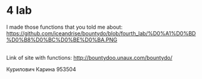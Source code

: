 # 4 lab
I made those functions that you told me about: https://github.com/iceandrise/bountydo/blob/fourth_lab/%D0%A1%D0%BD%D0%B8%D0%BC%D0%BE%D0%BA.PNG


<br>Link of site with functions: http://bountydoo.unaux.com/bountydo/ </br>

Курилович Карина 953504
